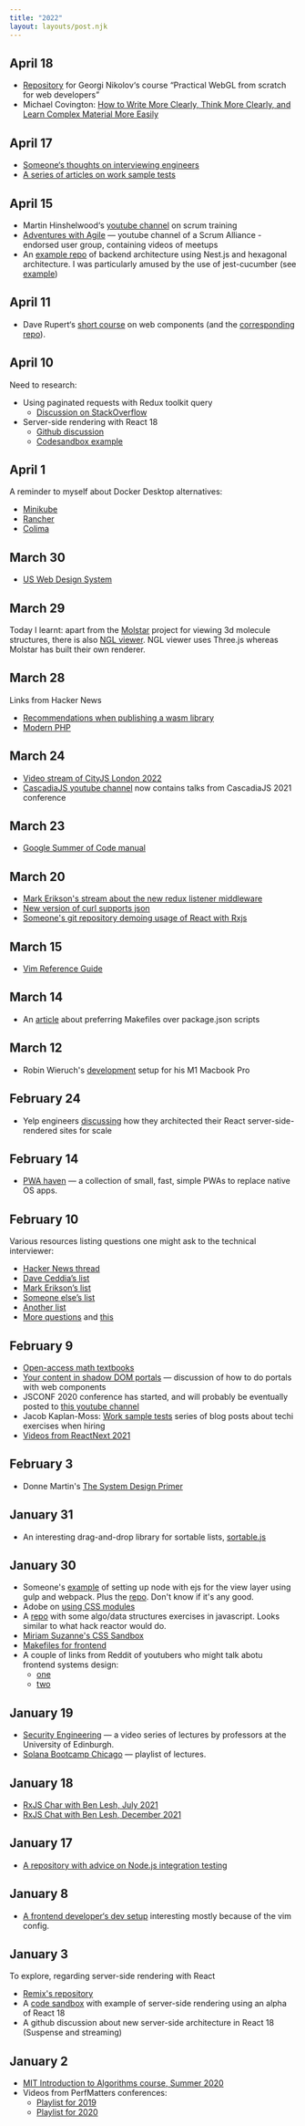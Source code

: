 ```yaml
---
title: "2022"
layout: layouts/post.njk
---
```


## April 18
- [Repository](https://github.com/gnikoloff/practical-webgl-from-scratch-course) for Georgi Nikolov‘s course “Practical WebGL from scratch for web developers”
- Michael Covington: [How to Write More Clearly, Think More Clearly, and Learn Complex Material More Easily](http://www.covingtoninnovations.com/mc/WriteThinkLearn.pdf)

## April 17
- [Someone‘s thoughts on interviewing engineers](https://jacobian.org/series/work-sample-tests)
- [A series of articles on work sample tests](https://jacobian.org/series/work-sample-tests)

## April 15
- Martin Hinshelwood‘s [youtube channel](https://www.youtube.com/c/nakedAgilitywithMartinHinshelwood/videos) on scrum training
- [Adventures with Agile](https://www.youtube.com/c/AdventureswithAgile/videos) — youtube channel of a Scrum Alliance - endorsed user group, containing videos of meetups
- An [example repo](https://github.com/Sairyss/domain-driven-hexagon) of backend architecture using Nest.js and hexagonal architecture. I was particularly amused by the use of jest-cucumber (see [example](https://github.com/Sairyss/domain-driven-hexagon/blob/master/tests/user/create-user/create-user.e2e-spec.ts))

## April 11
- Dave Rupert‘s [short course](https://htmlwithsuperpowers.netlify.app/) on web components (and the [corresponding repo](https://github.com/davatron5000/htmlwithsuperpowers)).

## April 10
Need to research:
- Using paginated requests with Redux toolkit query
  - [Discussion on StackOverflow](https://stackoverflow.com/questions/67909356/is-there-any-way-to-fetch-all-the-responses-stored-in-api-slice-rtk-query)
- Server-side rendering with React 18
  - [Github discussion](https://github.com/reactwg/react-18/discussions/37)
  - [Codesandbox example](https://codesandbox.io/s/kind-sammet-j56ro?file=/server/render.js)

## April 1
A reminder to myself about Docker Desktop alternatives:
- [Minikube](https://www.youtube.com/watch?v=LGNEG-t96eE)
- [Rancher](https://www.youtube.com/watch?v=bYVfCp9dRTE)
- [Colima](https://github.com/abiosoft/colima)

## March 30
- [US Web Design System](https://designsystem.digital.gov/)

## March 29
Today I learnt: apart from the [Molstar](https://github.com/molstar/molstar) project for viewing 3d molecule structures, there is also [NGL viewer](https://github.com/nglviewer/ngl). NGL viewer uses Three.js whereas Molstar has built their own renderer.

## March 28
Links from Hacker News
- [Recommendations when publishing a wasm library](https://nickb.dev/blog/recommendations-when-publishing-a-wasm-library)
- [Modern PHP](https://dnlytras.com/blog/modern-php/)

## March 24
- [Video stream of CityJS London 2022](https://youtu.be/iMhtwUPbwXs)
- [CascadiaJS youtube channel](https://www.youtube.com/user/cascadiajs/videos) now contains talks from CascadiaJS 2021 conference

## March 23
- [Google Summer of Code manual](https://google.github.io/gsocguides/student)

## March 20
- [Mark Erikson's stream about the new redux listener middleware](https://youtu.be/D5WOry6gw9c)
- [New version of curl supports json](https://daniel.haxx.se/blog/2022/02/02/curl-dash-dash-json/)
- [Someone's git repository demoing usage of React with Rxjs](https://daniel.haxx.se/blog/2022/02/02/curl-dash-dash-json/) 

## March 15
- [Vim Reference Guide](https://learnbyexample.github.io/vim_reference/cover.html)

## March 14
- An [article](https://spin.atomicobject.com/2021/03/22/makefiles-vs-package-json-scripts) about preferring Makefiles over package.json scripts

## March 12
- Robin Wieruch's [development](https://www.robinwieruch.de/mac-setup-web-development) setup for his M1 Macbook Pro

## February 24
- Yelp engineers [discussing](https://engineeringblog.yelp.com/2022/02/server-side-rendering-at-scale.html) how they architected their React server-side-rendered sites for scale

## February 14
- [PWA haven](https://github.com/ThaUnknown/pwa-haven) — a collection of small, fast, simple PWAs to replace native OS apps.

## February 10
Various resources listing questions one might ask to the technical interviewer:
- [Hacker News thread](https://news.ycombinator.com/item?id=30278290)
- [Dave Ceddia’s list](https://daveceddia.com/interview-questions-to-ask-company/)
- [Mark Erikson’s list](https://gist.github.com/markerikson/bc9e16de24e46712ff80bb658766185a)
- [Someone else’s list](https://github.com/pmulard/interview_questions)
- [Another list](https://gitlab.com/doctorj/interview-questions)
- [More questions](https://github.com/lkostrowski/job-interview-questions-to-ask-companies) and [this](https://github.com/viraptor/reverse-interview)


## February 9
- [Open-access math textbooks](https://aimath.org/textbooks/approved-textbooks)
- [Your content in shadow DOM portals](https://medium.com/@westbrook/your-content-in-shadow-dom-portals-b964578a2e74) — discussion of how to do portals with web components
- JSCONF 2020 conference has started, and will probably be eventually posted to [this youtube channel](https://www.youtube.com/c/FrontendLove/videos)
- Jacob Kaplan-Moss: [Work sample tests](https://jacobian.org/series/work-sample-tests/) series of blog posts about techi exercises when hiring
- [Videos from ReactNext 2021](https://www.youtube.com/playlist?list=PLMYVq3z1QxSq8U5MBE5XE3pcBQt75bZXk)

## February 3
- Donne Martin's [The System Design Primer](https://github.com/donnemartin/system-design-primer)

## January 31
- An interesting drag-and-drop library for sortable lists, [sortable.js](https://sortablejs.github.io/Sortable)

## January 30
- Someone's [example](https://rohitlakhotia.com/blog/nodejs-ejs-typescript-using-gulp-webpack) of setting up node with ejs for the view layer using gulp and webpack. Plus the [repo](https://github.com/RohitLakh/node-ejs-with-typescript-starter-project). Don't know if it's any good.
- Adobe on [using CSS modules](https://developer.adobe.com/commerce/pwa-studio/guides/general-concepts/css-modules/)
- A [repo](https://github.com/kuychaco/algoClass) with some algo/data structures exercises in javascript. Looks similar to what hack reactor would do.
- [Miriam Suzanne's CSS Sandbox](https://css.oddbird.net)
- [Makefiles for frontend](https://medium.com/finn-no/makefiles-for-frontend-1779be46461b)
- A couple of links from Reddit of youtubers who might talk abotu frontend systems design:
  - [one](https://www.youtube.com/c/FrontEndEngineer)
  - [two](https://www.youtube.com/c/JSerJSer)

## January 19
- [Security Engineering](https://www.youtube.com/channel/UCRw25HVj1Rvl2XcEHdj4PKg) — a video series of lectures by professors at the University of Edinburgh.
- [Solana Bootcamp Chicago](https://www.youtube.com/playlist?list=PLilwLeBwGuK7Z2dXft_pmLZ675fuPgkA0) — playlist of lectures.

## January 18
- [RxJS Char with Ben Lesh, July 2021](https://youtu.be/eCikPOuiZkA)
- [RxJS Chat with Ben Lesh, December 2021](https://www.youtube.com/watch?v=IX86lE-skeQ)

## January 17
- [A repository with advice on Node.js integration testing](https://github.com/testjavascript/nodejs-integration-tests-best-practices)

## January 8
- [A frontend developer‘s dev setup](https://youtu.be/gMcGb55bsaE) interesting mostly because of the vim config.

## January 3
To explore, regarding server-side rendering with React
- [Remix's repository](https://github.com/remix-run/remix)
- A [code sandbox](https://codesandbox.io/s/festive-star-9hfqt) with example of server-side rendering using an alpha of React 18
- A github discussion about new server-side architecture in React 18 (Suspense and streaming)

## January 2
- [MIT Introduction to Algorithms course, Summer 2020](https://www.youtube.com/playlist?list=PLUl4u3cNGP63EdVPNLG3ToM6LaEUuStEY)
- Videos from PerfMatters conferences:
  - [Playlist for 2019](https://www.youtube.com/playlist?list=PLSmH2HL6l9pw47J-xWZSIH7HpEgqlGiXD)
  - [Playlist for 2020](https://www.youtube.com/playlist?list=PLSmH2HL6l9pwQmSgpKFtWiISOXua3zq8I)
